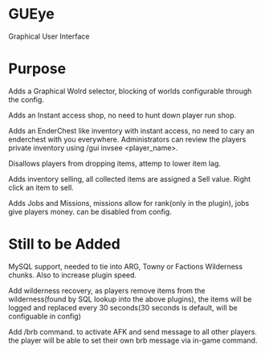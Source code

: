 GUEye
=====

Graphical User Interface

Purpose
=====

Adds a Graphical Wolrd selector, blocking of worlds configurable through the config.

Adds an Instant access shop, no need to hunt down player run shop.

Adds an EnderChest like inventory with instant access, no need to cary an enderchest with you everywhere. Administrators can review the players private inventory using /gui invsee <player_name>.

Disallows players from dropping items, attemp to lower item lag.

Adds inventory selling, all collected items are assigned a Sell value. Right click an item to sell.

Adds Jobs and Missions, missions allow for rank(only in the plugin), jobs give players money. can be disabled from config.

Still to be Added
=====

MySQL support, needed to tie into ARG, Towny or Factions Wilderness chunks. Also to increase plugin speed.

Add wilderness recovery, as players remove items from the wilderness(found by SQL lookup into the above plugins), the items will be logged and replaced every 30 seconds(30 seconds is default, will be configuable in config)

Add /brb command. to activate AFK and send message to all other players. the player will be able to set their own brb message via in-game command.
